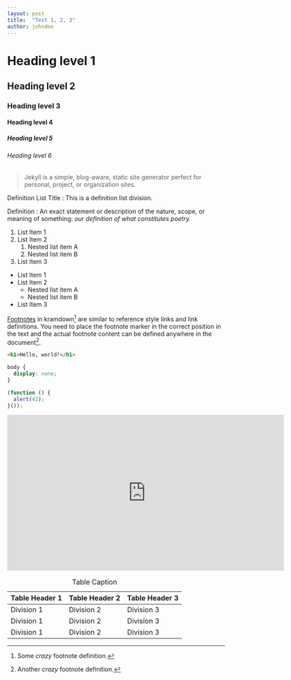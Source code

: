 ```yaml
---
layout: post
title:  "Test 1, 2, 3"
author: johndoe
---
```


<h1>Heading level 1</h1>
<h2>Heading level 2</h2>
<h3>Heading level 3</h3>
<h4>Heading level 4</h4>
<h5>Heading level 5</h5>
<h6>Heading level 6</h6>

> Jekyll is a simple, blog-aware, static site generator perfect for personal, project, or organization sites.

Definition List Title
: This is a definition list division.

Definition
: An exact statement or description of the nature, scope, or meaning of something: <em>our definition of what constitutes poetry.</em>

1. List Item 1
2. List Item 2
   1. Nested list item A
   2. Nested list item B
3. List Item 3

* List Item 1
* List Item 2
   * Nested list item A
   * Nested list item B
* List Item 3

[Footnotes](http://kramdown.gettalong.org/syntax.html#footnotes) in kramdown[^1] are similar to reference style links and link definitions. You need to place the footnote marker in the correct position in the text and the actual footnote content can be defined anywhere in the document[^2].

```html
<h1>Hello, world!</h1>
```

```css
body {
  display: none;
}
```

```js
(function () {
  alert(42);
}());
```

<iframe width="640" height="360" src="https://www.youtube.com/embed/L8d0G7Duz9A" frameborder="0" allowfullscreen></iframe>

<table>
<caption>Table Caption</caption>
<thead>
<tr>
<th>Table Header 1</th>
<th>Table Header 2</th>
<th>Table Header 3</th>
</tr>
</thead>
<tbody>
<tr>
<td>Division 1</td>
<td>Division 2</td>
<td>Division 3</td>
</tr>
<tr>
<td>Division 1</td>
<td>Division 2</td>
<td>Division 3</td>
</tr>
<tr>
<td>Division 1</td>
<td>Division 2</td>
<td>Division 3</td>
</tr>
</tbody>
</table>


[^1]: Some *crazy* footnote definition.
[^2]: Another *crazy* footnote definition.
